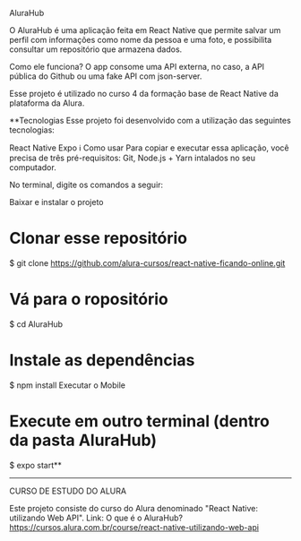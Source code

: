 AluraHub 

O AluraHub é uma aplicação feita em React Native que permite salvar um perfil com informações como nome da pessoa e uma foto, e possibilita consultar um repositório que armazena dados.

Como ele funciona? O app consome uma API externa, no caso, a API pública do Github ou uma fake API com json-server.

Esse projeto é utilizado no curso 4 da formação base de React Native da plataforma da Alura.


**Tecnologias
Esse projeto foi desenvolvido com a utilização das seguintes tecnologias:

React Native
Expo
ℹ️ Como usar
Para copiar e executar essa aplicação, você precisa de três pré-requisitos: Git, Node.js + Yarn intalados no seu computador.

No terminal, digite os comandos a seguir:

Baixar e instalar o projeto
# Clonar esse repositório
$ git clone https://github.com/alura-cursos/react-native-ficando-online.git

# Vá para o ropositório
$ cd AluraHub

# Instale as dependências
$ npm install
Executar o Mobile
# Execute em outro terminal (dentro da pasta AluraHub)
$ expo start**

*****************************************************
CURSO DE ESTUDO DO ALURA

Este projeto consiste do curso do Alura denominado "React Native: utilizando Web API". Link:
O que é o AluraHub?https://cursos.alura.com.br/course/react-native-utilizando-web-api
